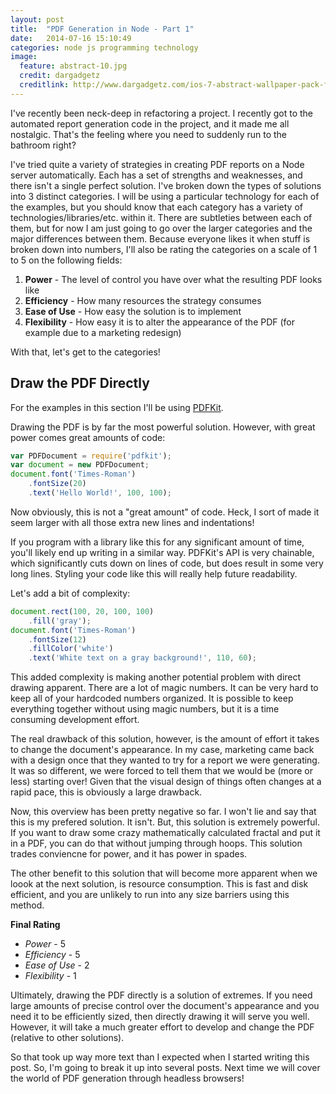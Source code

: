 ```yaml
---
layout: post
title:  "PDF Generation in Node - Part 1"
date:   2014-07-16 15:10:49
categories: node js programming technology
image:
  feature: abstract-10.jpg
  credit: dargadgetz
  creditlink: http://www.dargadgetz.com/ios-7-abstract-wallpaper-pack-for-iphone-5-and-ipod-touch-retina/
---
```


I've recently been neck-deep in refactoring a project. I recently got to the automated report generation code in the project, and it made me all nostalgic. That's the feeling where you need to suddenly run to the bathroom right?

I've tried quite a variety of strategies in creating PDF reports on a Node server automatically. Each has a set of strengths and weaknesses, and there isn't a single perfect solution. I've broken down the types of solutions into 3 distinct categories. I will be using a particular technology for each of the examples, but you should know that each category has a variety of technologies/libraries/etc. within it. There are subtleties between each of them, but for now I am just going to go over the larger categories and the major differences between them. Because everyone likes it when stuff is broken down into numbers, I'll also be rating the categories on a scale of 1 to 5 on the following fields:
1. **Power** - The level of control you have over what the resulting PDF looks like
2. **Efficiency** - How many resources the strategy consumes
3. **Ease of Use** - How easy the solution is to implement
4. **Flexibility** - How easy it is to alter the appearance of the PDF (for example due to a marketing redesign)

With that, let's get to the categories!

## Draw the PDF Directly

For the examples in this section I'll be using [PDFKit](http://pdfkit.org/).

Drawing the PDF is by far the most powerful solution. However, with great power comes great amounts of code:
```js
var PDFDocument = require('pdfkit');
var document = new PDFDocument;
document.font('Times-Roman')
    .fontSize(20)
    .text('Hello World!', 100, 100);
```

Now obviously, this is not a "great amount" of code. Heck, I sort of made it seem larger with all those extra new lines and indentations!

If you program with a library like this for any significant amount of time, you'll likely end up writing in a similar way. PDFKit's API is very chainable, which significantly cuts down on lines of code, but does result in some very long lines. Styling your code like this will really help future readability.

Let's add a bit of complexity:
```js
document.rect(100, 20, 100, 100)
    .fill('gray');
document.font('Times-Roman')
    .fontSize(12)
    .fillColor('white')
    .text('White text on a gray background!', 110, 60);
```
This added complexity is making another potential problem with direct drawing apparent. There are a lot of magic numbers. It can be very hard to keep all of your hardcoded numbers organized. It is possible to keep everything together without using magic numbers, but it is a time consuming development effort.

The real drawback of this solution, however, is the amount of effort it takes to change the document's appearance. In my case, marketing came back with a design once that they wanted to try for a report we were generating. It was so different, we were forced to tell them that we would be (more or less) starting over! Given that the visual design of things often changes at a rapid pace, this is obviously a large drawback.

Now, this overview has been pretty negative so far. I won't lie and say that this is my prefered solution. It isn't. But, this solution is extremely powerful. If you want to draw some crazy mathematically calculated fractal and put it in a PDF, you can do that without jumping through hoops. This solution trades conviencne for power, and it has power in spades.

The other benefit to this solution that will become more apparent when we loook at the next solution, is resource consumption. This is fast and disk efficient, and you are unlikely to run into any size barriers using this method.

**Final Rating**
* *Power* - 5
* *Efficiency* - 5
* *Ease of Use* - 2
* *Flexibility* - 1

Ultimately, drawing the PDF directly is a solution of extremes. If you need large amounts of precise control over the document's appearance and you need it to be efficiently sized, then directly drawing it will serve you well. However, it will take a much greater effort to develop and change the PDF (relative to other solutions).

So that took up way more text than I expected when I started writing this post. So, I'm going to break it up into several posts. Next time we will cover the world of PDF generation through headless browsers!
